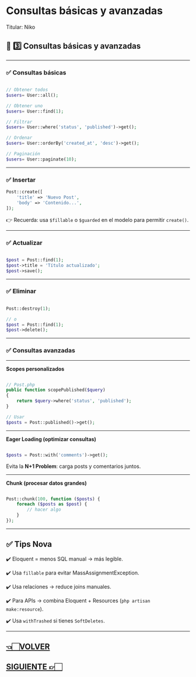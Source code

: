 # Consultas básicas y avanzadas

Titular: Niko

## 📌 **3️⃣ Consultas básicas y avanzadas**

---

### ✅ **Consultas básicas**

```php

// Obtener todos
$users= User::all();

// Obtener uno
$users= User::find(1);

// Filtrar
$users= User::where('status', 'published')->get();

// Ordenar
$users= User::orderBy('created_at', 'desc')->get();

// Paginación
$users= User::paginate(10);

```

---

### ✅ **Insertar**

```php
Post::create([
    'title' => 'Nuevo Post',
    'body' => 'Contenido...',
]);

```

👉 Recuerda: usa `$fillable` o `$guarded` en el modelo para permitir `create()`.

---

### ✅ **Actualizar**

```php

$post = Post::find(1);
$post->title = 'Título actualizado';
$post->save();

```

---

### ✅ **Eliminar**

```php

Post::destroy(1);

// o
$post = Post::find(1);
$post->delete();

```

---

### ✅ **Consultas avanzadas**

---

**Scopes personalizados**

```php

// Post.php
public function scopePublished($query)
{
    return $query->where('status', 'published');
}

// Usar
$posts = Post::published()->get();

```

---

**Eager Loading (optimizar consultas)**

```php

$posts = Post::with('comments')->get();

```

Evita la **N+1 Problem**: carga posts y comentarios juntos.

---

**Chunk (procesar datos grandes)**

```php

Post::chunk(100, function ($posts) {
    foreach ($posts as $post) {
        // hacer algo
    }
});

```

---

## ✅ **Tips Nova**

✔️ Eloquent = menos SQL manual → más legible.

✔️ Usa `fillable` para evitar MassAssignmentException.

✔️ Usa relaciones → reduce joins manuales.

✔️ Para APIs → combina Eloquent + Resources (`php artisan make:resource`).

✔️ Usa `withTrashed` si tienes `SoftDeletes`.

---

## [👈🏻VOLVER](Modelos%20y%20relaciones%20227d9e22edae806687d4f254497f7294.md)

## [SIGUIENTE 👉🏻](Laravel%20Wiki%20Todo%20lo%20necesario%20para%20aprender%20Larav%20227d9e22edae8085a463fc5448c36870.md)